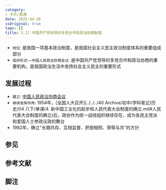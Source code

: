 ```yaml
---
category:
- 卡片/普通
date: 2025-04-26
isOriginal: true
tags: []
title: 3.17 中国共产党领导的多党合作和政治协商制度
---
```

 - `地位`: 是我国一项基本政治制度，是我国社会主义民主政治制度体系的重要组成部分
- `组织形式——中国人民政治协商会议`: 是中国共产党领导的多党合作和政治协商的重要机构，是我国政治生活中发扬社会主义民主的重要形式
## 发展过程
- `建立`: [中国人民政治协商会议](#中国人民政治协商会议)
- `继续发挥作用`: 1954年，[全国人大召开](../../../40 Archive/初中/学科笔记/历史/04 八下/单课/4. 新中国工业化的起步和人民代表大会制度的确立.md#人民代表大会制度的确立)后，政协作为统一战线组织继续存在，成为各民主党派和爱国人士参政议政的舞台
- 1982年，确立"长期共存、互相监督、肝胆相照、荣辱与共"的方针


## 参见
## 参考文献
## 脚注

